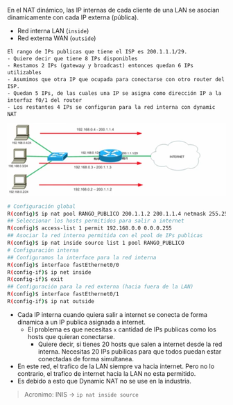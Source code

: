 En el NAT dinámico, las IP internas de cada cliente de una LAN se asocian dinamicamente con cada IP externa (pública).
- Red interna LAN (`inside`)
- Red externa WAN (`outside`)
``` text
El rango de IPs publicas que tiene el ISP es 200.1.1.1/29.
- Quiere decir que tiene 8 IPs disponibles
- Restamos 2 IPs (gateway y broadcast) entonces quedan 6 IPs utilizables
- Asumimos que otra IP que ocupada para conectarse con otro router del ISP.
- Quedan 5 IPs, de las cuales una IP se asigna como dirección IP a la interfaz f0/1 del router
- Los restantes 4 IPs se configuran para la red interna con dynamic NAT
```
![](_anexos_/Screenshot%20from%202023-12-29%2012-27-30.png)
``` bash
# Configuración global
R(config)$ ip nat pool RANGO_PUBLICO 200.1.1.2 200.1.1.4 netmask 255.255.255.248
## Seleccionar los hosts permitidos para salir a internet
R(config)$ access-list 1 permit 192.168.0.0 0.0.0.255
## Asociar la red interna permitida con el pool de IPs publicas
R(config)$ ip nat inside source list 1 pool RANGO_PUBLICO
# Configuración interna
## Configuramos la interface para la red interna
R(config)$ interface fastEthernet0/0
R(config-if)$ ip net inside
R(config-if)$ exit
## Configuración para la red externa (hacia fuera de la LAN)
R(config)$ interface fastEthernet0/1
R(config-if)$ ip nat outside
```
- Cada IP interna cuando quiera salir a internet se conecta de forma dinamica a un IP publica asignada a internet. 
	- El problema es que necesitas `x` cantidad de IPs publicas como los hosts que quieran conectarse.
		- Quiere decir, si tienes 20 hosts que salen a internet desde la red interna. Necesitas 20 IPs pubilicas para que todos puedan estar conectadas de forma simultanea.
- En este red, el trafico de la LAN siempre va hacia internet. Pero no lo contrario, el trafico de internet  hacia la LAN no esta permitido.
- Es debido a esto que Dynamic NAT no se use en la industria.
> Acronimo: INIS -> `ip nat inside source`

